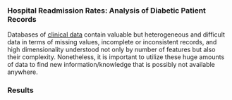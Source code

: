 ###  Hospital Readmission Rates: Analysis of Diabetic Patient Records

Databases of [clinical data](https://www.hindawi.com/journals/bmri/2014/781670/) contain valuable but heterogeneous and difficult data in terms of missing values, 
incomplete or inconsistent records, and high dimensionality understood not only by number of features but also 
their complexity. Nonetheless, it is important to utilize these huge amounts of data to find new 
information/knowledge that is possibly not available anywhere.

### Results
